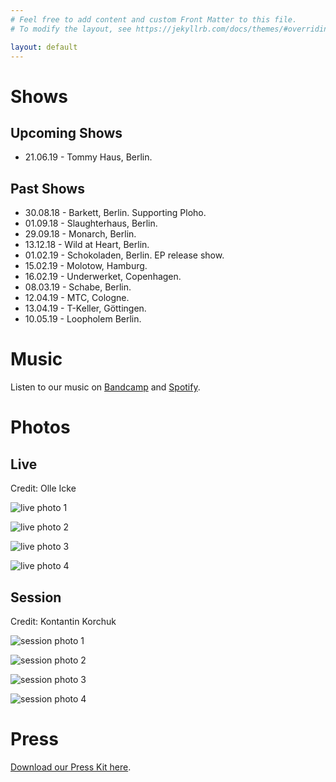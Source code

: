 ```yaml
---
# Feel free to add content and custom Front Matter to this file.
# To modify the layout, see https://jekyllrb.com/docs/themes/#overriding-theme-defaults

layout: default
---
```


# Shows
## Upcoming Shows
* 21.06.19 - Tommy Haus, Berlin.

## Past Shows
* 30.08.18 - Barkett, Berlin. Supporting Ploho.
* 01.09.18 - Slaughterhaus, Berlin.
* 29.09.18 - Monarch, Berlin.
* 13.12.18 - Wild at Heart, Berlin.
* 01.02.19 - Schokoladen, Berlin. EP release show.
* 15.02.19 - Molotow, Hamburg.
* 16.02.19 - Underwerket, Copenhagen.
* 08.03.19 - Schabe, Berlin.
* 12.04.19 - MTC, Cologne.
* 13.04.19 - T-Keller, Göttingen.
* 10.05.19 - Loopholem Berlin.

# Music

Listen to our music on [Bandcamp](https://janis3.bandcamp.com/album/closer-than-my-skin) and [Spotify](https://open.spotify.com/artist/5KmPuBJUb3OiGNYtfs2pZn).

# Photos
## Live
Credit: Olle Icke

![live photo 1](/resources/photos/live_001.jpg "Janis Live Photo 1")

![live photo 2](/resources/photos/live_002.jpg "Janis Live Photo 2")

![live photo 3](/resources/photos/live_003.jpg "Janis Live Photo 3")

![live photo 4](/resources/photos/live_004.jpg "Janis Live Photo 4")

## Session
Credit: Kontantin Korchuk

![session photo 1](/resources/photos/session_001.jpg "Janis Session Photo 1")

![session photo 2](/resources/photos/session_002.jpg "Janis Session Photo 2")

![session photo 3](/resources/photos/session_003.jpg "Janis Session Photo 3")

![session photo 4](/resources/photos/session_004.jpg "Janis Session Photo 4")

# Press

[Download our Press Kit here](/resources/press_kit.zip).